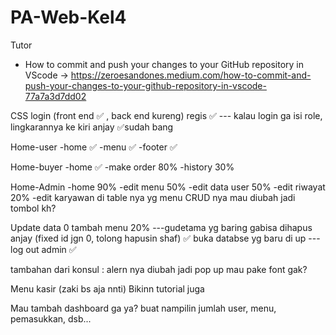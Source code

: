 # PA-Web-Kel4
Tutor 
* How to commit and push your changes to your GitHub repository in VScode -> https://zeroesandones.medium.com/how-to-commit-and-push-your-changes-to-your-github-repository-in-vscode-77a7a3d7dd02

CSS
login (front end ✅ , back end kureng)
regis ✅ 
--- kalau login ga isi role, lingkarannya ke kiri anjay ✅sudah bang

Home-user 
-home ✅ 
-menu ✅ 
-footer ✅ 

Home-buyer
-home ✅ 
-make order 80%
-history 30%

Home-Admin
-home 90%
-edit menu 50%
-edit data user 50%
-edit riwayat 20%
-edit karyawan
di table nya yg menu CRUD nya mau diubah jadi tombol kh?

Update data 0
tambah menu 20%
---gudetama yg baring gabisa dihapus anjay (fixed id jgn 0, tolong hapusin shaf)  ✅ buka databse yg baru di up
---log out admin  ✅

tambahan dari konsul :
alern nya diubah jadi pop up
mau pake font gak?

Menu kasir (zaki bs aja nnti)
Bikinn tutorial juga

Mau tambah dashboard ga ya? buat nampilin jumlah user, menu, pemasukkan, dsb...

